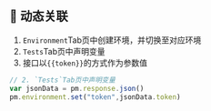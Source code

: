 ## 📌 动态关联

1. `Environment`Tab页中创建环境，并切换至对应环境
2. `Tests`Tab页中声明变量
3. 接口以`{{token}}`的方式作为参数值

```JavaScript
// 2. `Tests`Tab页中声明变量
var jsonData = pm.response.json()
pm.environment.set("token",jsonData.token)
```